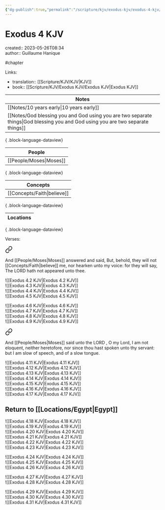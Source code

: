 ```yaml
---
{"dg-publish":true,"permalink":"/scripture/kjv/exodus-kjv/exodus-4-kjv/exodus-4-kjv/"}
---
```



# Exodus 4 KJV

created:: 2023-05-26T08:34  
author:: Guillaume Hanique

#chapter

Links:

- translation:: [[Scripture/KJV/KJV\|KJV]]
- book:: [[Scripture/KJV/Exodus KJV/Exodus KJV\|Exodus KJV]]

| Notes                                                                                                                               |
| ----------------------------------------------------------------------------------------------------------------------------------- |
| [[Notes/10 years early\|10 years early]]                                                                                         |
| [[Notes/God blessing you and God using you are two separate things\|God blessing you and God using you are two separate things]] |

{ .block-language-dataview}

| People                     |
| -------------------------- |
| [[People/Moses\|Moses]] |

{ .block-language-dataview}

| Concepts                       |
| ------------------------------ |
| [[Concepts/Faith\|believe]] |

{ .block-language-dataview}

| Locations |
| --------- |

{ .block-language-dataview}

Verses:


<div class="transclusion internal-embed is-loaded"><a class="markdown-embed-link" href="/scripture/kjv/exodus-kjv/exodus-4-kjv/exodus-4-1-kjv/" aria-label="Open link"><svg xmlns="http://www.w3.org/2000/svg" width="24" height="24" viewBox="0 0 24 24" fill="none" stroke="currentColor" stroke-width="2" stroke-linecap="round" stroke-linejoin="round" class="svg-icon lucide-link"><path d="M10 13a5 5 0 0 0 7.54.54l3-3a5 5 0 0 0-7.07-7.07l-1.72 1.71"></path><path d="M14 11a5 5 0 0 0-7.54-.54l-3 3a5 5 0 0 0 7.07 7.07l1.71-1.71"></path></svg></a><div class="markdown-embed">



And [[People/Moses\|Moses]] answered and said, But, behold, they will not [[Concepts/Faith\|believe]] me, nor hearken unto my voice: for they will say, The LORD hath not appeared unto thee.


</div></div>
  
![[Exodus 4.2 KJV\|Exodus 4.2 KJV]]  
![[Exodus 4.3 KJV\|Exodus 4.3 KJV]]  
![[Exodus 4.4 KJV\|Exodus 4.4 KJV]]  
![[Exodus 4.5 KJV\|Exodus 4.5 KJV]]  

![[Exodus 4.6 KJV\|Exodus 4.6 KJV]]  
![[Exodus 4.7 KJV\|Exodus 4.7 KJV]]  
![[Exodus 4.8 KJV\|Exodus 4.8 KJV]]  
![[Exodus 4.9 KJV\|Exodus 4.9 KJV]]  


<div class="transclusion internal-embed is-loaded"><a class="markdown-embed-link" href="/scripture/kjv/exodus-kjv/exodus-4-kjv/exodus-4-10-kjv/" aria-label="Open link"><svg xmlns="http://www.w3.org/2000/svg" width="24" height="24" viewBox="0 0 24 24" fill="none" stroke="currentColor" stroke-width="2" stroke-linecap="round" stroke-linejoin="round" class="svg-icon lucide-link"><path d="M10 13a5 5 0 0 0 7.54.54l3-3a5 5 0 0 0-7.07-7.07l-1.72 1.71"></path><path d="M14 11a5 5 0 0 0-7.54-.54l-3 3a5 5 0 0 0 7.07 7.07l1.71-1.71"></path></svg></a><div class="markdown-embed">



And [[People/Moses\|Moses]] said unto the LORD , O my Lord, I am not eloquent, neither heretofore, nor since thou hast spoken unto thy servant: but I am slow of speech, and of a slow tongue.


</div></div>
  
![[Exodus 4.11 KJV\|Exodus 4.11 KJV]]  
![[Exodus 4.12 KJV\|Exodus 4.12 KJV]]  
![[Exodus 4.13 KJV\|Exodus 4.13 KJV]]  
![[Exodus 4.14 KJV\|Exodus 4.14 KJV]]  
![[Exodus 4.15 KJV\|Exodus 4.15 KJV]]  
![[Exodus 4.16 KJV\|Exodus 4.16 KJV]]  
![[Exodus 4.17 KJV\|Exodus 4.17 KJV]]  

## Return to [[Locations/Egypt\|Egypt]]

![[Exodus 4.18 KJV\|Exodus 4.18 KJV]]  
![[Exodus 4.19 KJV\|Exodus 4.19 KJV]]  
![[Exodus 4.20 KJV\|Exodus 4.20 KJV]]  
![[Exodus 4.21 KJV\|Exodus 4.21 KJV]]  
![[Exodus 4.22 KJV\|Exodus 4.22 KJV]]  
![[Exodus 4.23 KJV\|Exodus 4.23 KJV]]  

![[Exodus 4.24 KJV\|Exodus 4.24 KJV]]  
![[Exodus 4.25 KJV\|Exodus 4.25 KJV]]  
![[Exodus 4.26 KJV\|Exodus 4.26 KJV]]  

![[Exodus 4.27 KJV\|Exodus 4.27 KJV]]  
![[Exodus 4.28 KJV\|Exodus 4.28 KJV]]  

![[Exodus 4.29 KJV\|Exodus 4.29 KJV]]  
![[Exodus 4.30 KJV\|Exodus 4.30 KJV]]  
![[Exodus 4.31 KJV\|Exodus 4.31 KJV]]
